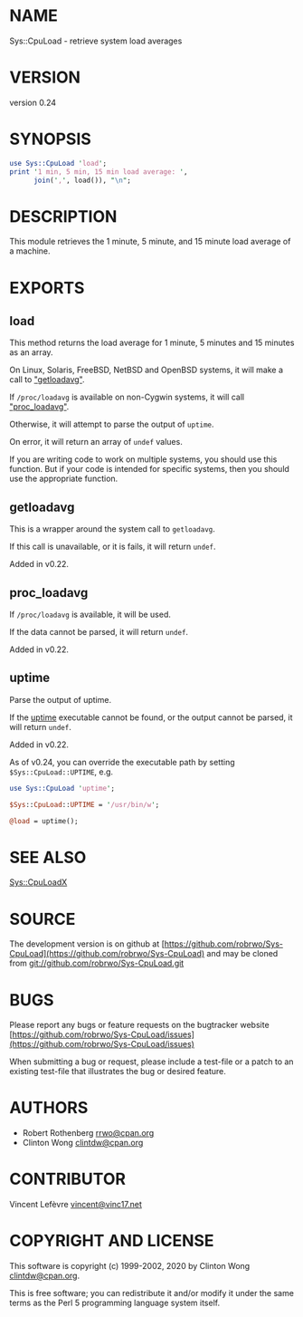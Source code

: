 # NAME

Sys::CpuLoad - retrieve system load averages

# VERSION

version 0.24

# SYNOPSIS

```perl
use Sys::CpuLoad 'load';
print '1 min, 5 min, 15 min load average: ',
      join(',', load()), "\n";
```

# DESCRIPTION

This module retrieves the 1 minute, 5 minute, and 15 minute load average
of a machine.

# EXPORTS

## load

This method returns the load average for 1 minute, 5 minutes and 15
minutes as an array.

On Linux, Solaris, FreeBSD, NetBSD and OpenBSD systems, it will make a
call to ["getloadavg"](#getloadavg).

If `/proc/loadavg` is available on non-Cygwin systems, it
will call ["proc\_loadavg"](#proc_loadavg).

Otherwise, it will attempt to parse the output of `uptime`.

On error, it will return an array of `undef` values.

If you are writing code to work on multiple systems, you should use
this function.  But if your code is intended for specific systems,
then you should use the appropriate function.

## getloadavg

This is a wrapper around the system call to `getloadavg`.

If this call is unavailable, or it is fails, it will return `undef`.

Added in v0.22.

## proc\_loadavg

If `/proc/loadavg` is available, it will be used.

If the data cannot be parsed, it will return `undef`.

Added in v0.22.

## uptime

Parse the output of uptime.

If the [uptime](https://metacpan.org/pod/uptime) executable cannot be found, or the output cannot be
parsed, it will return `undef`.

Added in v0.22.

As of v0.24, you can override the executable path by setting
`$Sys::CpuLoad::UPTIME`, e.g.

```perl
use Sys::CpuLoad 'uptime';

$Sys::CpuLoad::UPTIME = '/usr/bin/w';

@load = uptime();
```

# SEE ALSO

[Sys::CpuLoadX](https://metacpan.org/pod/Sys::CpuLoadX)

# SOURCE

The development version is on github at [https://github.com/robrwo/Sys-CpuLoad](https://github.com/robrwo/Sys-CpuLoad)
and may be cloned from [git://github.com/robrwo/Sys-CpuLoad.git](git://github.com/robrwo/Sys-CpuLoad.git)

# BUGS

Please report any bugs or feature requests on the bugtracker website
[https://github.com/robrwo/Sys-CpuLoad/issues](https://github.com/robrwo/Sys-CpuLoad/issues)

When submitting a bug or request, please include a test-file or a
patch to an existing test-file that illustrates the bug or desired
feature.

# AUTHORS

- Robert Rothenberg <rrwo@cpan.org>
- Clinton Wong <clintdw@cpan.org>

# CONTRIBUTOR

Vincent Lefèvre <vincent@vinc17.net>

# COPYRIGHT AND LICENSE

This software is copyright (c) 1999-2002, 2020 by Clinton Wong <clintdw@cpan.org>.

This is free software; you can redistribute it and/or modify it under
the same terms as the Perl 5 programming language system itself.

